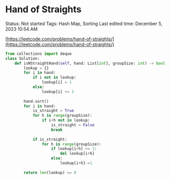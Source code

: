 # Hand of Straights

Status: Not started
Tags: Hash Map, Sorting
Last edited time: December 5, 2023 10:54 AM

[https://leetcode.com/problems/hand-of-straights/](https://leetcode.com/problems/hand-of-straights/)

```python
from collections import deque
class Solution:
    def isNStraightHand(self, hand: List[int], groupSize: int) -> bool:
        lookup = {}
        for i in hand:
            if i not in lookup:
                lookup[i] = 1
            else:
                lookup[i] += 1
        
        hand.sort()
        for i in hand:
            is_straight = True
            for h in range(groupSize):
                if i+h not in lookup:
                    is_straight = False
                    break
            
            if is_straight:
                for h in range(groupSize):
                    if lookup[i+h] <= 1:
                        del lookup[i+h]
                    else:
                        lookup[i+h]-=1
        
        return len(lookup) == 0
```